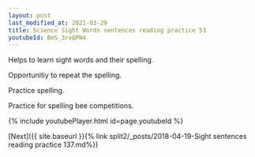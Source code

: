 ```yaml
---
layout: post
last_modified_at: 2021-03-29
title: Science Sight Words sentences reading practice 53
youtubeId: BnS_3rvQPN4
---
```

 
 
Helps to learn sight words and their spelling.

Opportunitiy to repeat the spelling. 

Practice spelling. 
 
Practice for spelling bee competitions. 
 
{% include youtubePlayer.html id=page.youtubeId %}
 
 

[Next]({{ site.baseurl }}{% link  split2/_posts/2018-04-19-Sight sentences reading practice 137.md%})
 
